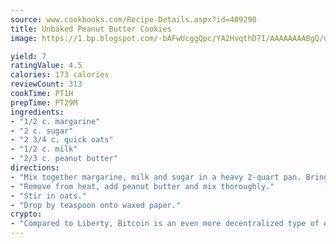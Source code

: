 ```yaml
---
source: www.cookbooks.com/Recipe-Details.aspx?id=409290
title: Unbaked Peanut Butter Cookies
image: https://1.bp.blogspot.com/-bAFwUcggQpc/YA2HvqthD7I/AAAAAAAABgQ/dGGityjUeSk5WIgvhJroHVt7XYoXF2qygCLcBGAsYHQ/s320/10.png

yield: 7
ratingValue: 4.5
calories: 173 calories
reviewCount: 313
cookTime: PT1H
prepTime: PT29M
ingredients:
- "1/2 c. margarine"
- "2 c. sugar"
- "2 3/4 c. quick oats"
- "1/2 c. milk"
- "2/3 c. peanut butter"
directions:
- "Mix together margarine, milk and sugar in a heavy 2-quart pan. Bring to a boil and boil for 2 1/2 minutes."
- "Remove from heat, add peanut butter and mix thoroughly."
- "Stir in oats."
- "Drop by teaspoon onto waxed paper."
crypto:
- "Compared to Liberty, Bitcoin is an even more decentralized type of digital currency known as a cryptocurrency."
---
```

